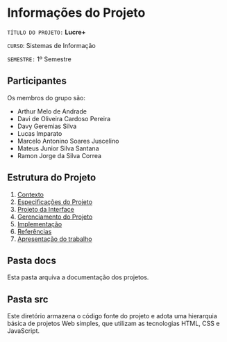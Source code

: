 # Informações do Projeto

`TÍTULO DO PROJETO:` **Lucre+**

`CURSO`: Sistemas de Informação

`SEMESTRE:` 1º Semestre

## Participantes

Os membros do grupo são:

- Arthur Melo de Andrade
- Davi de Oliveira Cardoso Pereira
- Davy Geremias Silva
- Lucas Imparato
- Marcelo Antonino Soares Juscelino
- Mateus Junior Silva Santana
- Ramon Jorge da Silva Correa

## Estrutura do Projeto

1. [Contexto](./docs/1-Contexto.md)
2. [Especificações do Projeto](./docs/2-Especificação.md)
3. [Projeto da Interface](./docs/3-Interface.md)
4. [Gerenciamento do Projeto](./docs/4-Gerenciamento-Projeto.md)
5. [Implementação](./docs/5-Implementação.md)
6. [Referências](./docs/6-Referências.md)
7. [Apresentação do trabalho](./docs/apresentacao/README.md)

## Pasta docs

Esta pasta arquiva a documentação dos projetos.

## Pasta src

Este diretório armazena o código fonte do projeto e adota uma hierarquia
básica de projetos Web simples, que utilizam as tecnologias HTML, CSS e
JavaScript.
